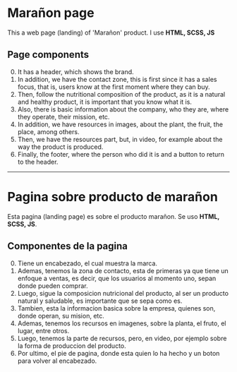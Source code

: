 # Marañon page

This a web page (landing) of 'Marañon' product.
I use **HTML, SCSS, JS**

## Page components
0. It has a header, which shows the brand.
1. In addition, we have the contact zone, this is first since it has a sales focus, that is, users know at the first moment where they can buy.
2. Then, follow the nutritional composition of the product, as it is a natural and healthy product, it is important that you know what it is.
3. Also, there is basic information about the company, who they are, where they operate, their mission, etc.
4. In addition, we have resources in images, about the plant, the fruit, the place, among others.
5. Then, we have the resources part, but, in video, for example about the way the product is produced.
6. Finally, the footer, where the person who did it is and a button to return to the header.

---
# Pagina sobre producto de marañon

Esta pagina (landing page) es sobre el producto marañon.
Se uso **HTML, SCSS, JS**.

## Componentes de la pagina
0. Tiene un encabezado, el cual muestra la marca.
1. Ademas, tenemos la zona de contacto, esta de primeras ya que tiene un enfoque a ventas, es decir, que los usuarios al momento uno, sepan donde pueden comprar.
2. Luego, sigue la composicion nutricional del producto, al ser un producto natural y saludable, es importante que se sepa como es.
3. Tambien, esta la informacion basica sobre la empresa, quienes son, donde operan, su mision, etc.
4. Ademas, tenemos los recursos en imagenes, sobre la planta, el fruto, el lugar, entre otros.
5. Luego, tenemos la parte de recursos, pero, en video, por ejemplo sobre la forma de produccion del producto.
6. Por ultimo, el pie de pagina, donde esta quien lo ha hecho y un boton para volver al encabezado.
